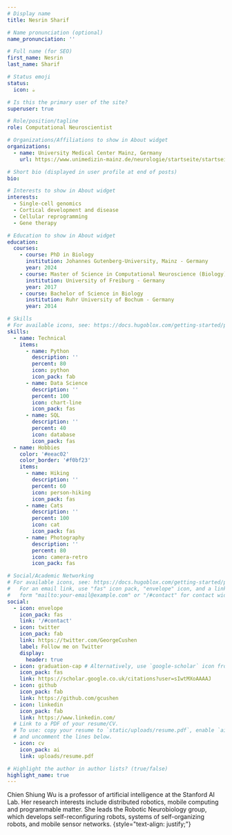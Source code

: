 ```yaml
---
# Display name
title: Nesrin Sharif

# Name pronunciation (optional)
name_pronunciation: ''

# Full name (for SEO)
first_name: Nesrin
last_name: Sharif

# Status emoji
status:
  icon: ☕️

# Is this the primary user of the site?
superuser: true

# Role/position/tagline
role: Computational Neuroscientist 

# Organizations/Affiliations to show in About widget
organizations:
  - name: University Medical Center Mainz, Germany 
    url: https://www.unimedizin-mainz.de/neurologie/startseite/startseite.html

# Short bio (displayed in user profile at end of posts)
bio: 

# Interests to show in About widget
interests:
  - Single-cell genomics
  - Cortical development and disease
  - Cellular reprogramming 
  - Gene therapy

# Education to show in About widget
education:
  courses:
    - course: PhD in Biology 
      institution: Johannes Gutenberg-University, Mainz - Germany
      year: 2024
    - course: Master of Science in Computational Neuroscience (Biology)
      institution: University of Freiburg - Germany 
      year: 2017
    - course: Bachelor of Science in Biology
      institution: Ruhr University of Bochum - Germany
      year: 2014

# Skills
# For available icons, see: https://docs.hugoblox.com/getting-started/page-builder/#icons
skills:
  - name: Technical
    items:
      - name: Python
        description: ''
        percent: 80
        icon: python
        icon_pack: fab
      - name: Data Science
        description: ''
        percent: 100
        icon: chart-line
        icon_pack: fas
      - name: SQL
        description: ''
        percent: 40
        icon: database
        icon_pack: fas
  - name: Hobbies
    color: '#eeac02'
    color_border: '#f0bf23'
    items:
      - name: Hiking
        description: ''
        percent: 60
        icon: person-hiking
        icon_pack: fas
      - name: Cats
        description: ''
        percent: 100
        icon: cat
        icon_pack: fas
      - name: Photography
        description: ''
        percent: 80
        icon: camera-retro
        icon_pack: fas

# Social/Academic Networking
# For available icons, see: https://docs.hugoblox.com/getting-started/page-builder/#icons
#   For an email link, use "fas" icon pack, "envelope" icon, and a link in the
#   form "mailto:your-email@example.com" or "/#contact" for contact widget.
social:
  - icon: envelope
    icon_pack: fas
    link: '/#contact'
  - icon: twitter
    icon_pack: fab
    link: https://twitter.com/GeorgeCushen
    label: Follow me on Twitter
    display:
      header: true
  - icon: graduation-cap # Alternatively, use `google-scholar` icon from `ai` icon pack
    icon_pack: fas
    link: https://scholar.google.co.uk/citations?user=sIwtMXoAAAAJ
  - icon: github
    icon_pack: fab
    link: https://github.com/gcushen
  - icon: linkedin
    icon_pack: fab
    link: https://www.linkedin.com/
  # Link to a PDF of your resume/CV.
  # To use: copy your resume to `static/uploads/resume.pdf`, enable `ai` icons in `params.yaml`,
  # and uncomment the lines below.
  - icon: cv
    icon_pack: ai
    link: uploads/resume.pdf

# Highlight the author in author lists? (true/false)
highlight_name: true
---
```


Chien Shiung Wu is a professor of artificial intelligence at the Stanford AI Lab. Her research interests include distributed robotics, mobile computing and programmable matter. She leads the Robotic Neurobiology group, which develops self-reconfiguring robots, systems of self-organizing robots, and mobile sensor networks.
{style="text-align: justify;"}
